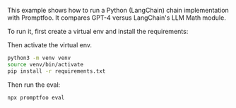 This example shows how to run a Python (LangChain) chain implementation with Promptfoo. It compares GPT-4 versus LangChain's LLM Math module.

To run it, first create a virtual env and install the requirements:

Then activate the virtual env.

```sh
python3 -m venv venv
source venv/bin/activate
pip install -r requirements.txt
```

Then run the eval:

```sh
npx promptfoo eval
```
